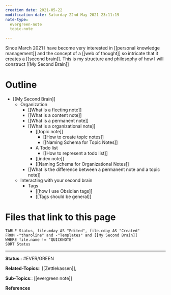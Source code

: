 ```yaml
---
creation date: 2021-05-22
modification date: Saturday 22nd May 2021 23:11:19
note-type: 
  evergreen-note
  topic-note

---
```


Since March 2021 I have become very interested in [[personal knowledge management]] and the concept of a [[web of thought]] so intricate that it creates a [[second brain]]. This is my structure and philosophy of how I will construct [[My Second Brain]]

# Outline
- [[My Second Brain]]
	- Organization
		- [[What is a fleeting note]]
		- [[What is a content note]]
		- [[What is a permanent note]]
		- [[What is a organizational note]]
			- [[topic note]]
				- [[How to create topic notes]]
				- [[Naming Schema for Topic Notes]]
			- A Todo list
				- [[How to represent a todo list]]
			- [[index note]]
			- [[Naming Schema for Organizational Notes]]
		- [[What is the difference between a permanent note and a topic note]]
	- Interacting with your second brain
		- Tags
			- [[how I use Obsidian tags]]
			- [[Tags should be general]]

# Files that link to this page
```dataview
TABLE Status, file.mday AS "Edited", file.cday AS "Created"
FROM -"tharoline" and -"Templates" and [[My Second Brain]]
WHERE file.name != "QUICKNOTE"
SORT Status
```


---

**Status**:: #EVER/GREEN 

**Related-Topics**:: [[Zettlekassen]], 
	
**Sub-Topics**:: [[evergreen note]]
	

**References**